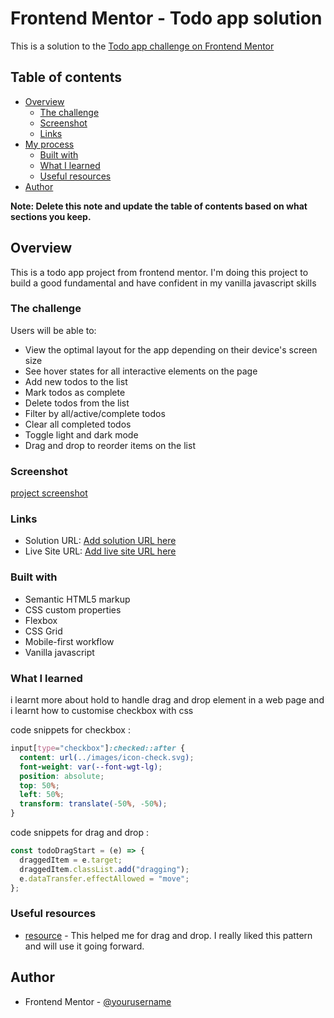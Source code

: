 # Frontend Mentor - Todo app solution

This is a solution to the [Todo app challenge on Frontend Mentor](https://www.frontendmentor.io/challenges/todo-app-Su1_KokOW)

## Table of contents

- [Overview](#overview)
  - [The challenge](#the-challenge)
  - [Screenshot](#screenshot)
  - [Links](#links)
- [My process](#my-process)
  - [Built with](#built-with)
  - [What I learned](#what-i-learned)
  - [Useful resources](#useful-resources)
- [Author](#author)

**Note: Delete this note and update the table of contents based on what sections you keep.**

## Overview

This is a todo app project from frontend mentor. I'm doing this project to build a good fundamental and have confident in my vanilla javascript skills

### The challenge

Users will be able to:

- View the optimal layout for the app depending on their device's screen size
- See hover states for all interactive elements on the page
- Add new todos to the list
- Mark todos as complete
- Delete todos from the list
- Filter by all/active/complete todos
- Clear all completed todos
- Toggle light and dark mode
- Drag and drop to reorder items on the list

### Screenshot

[project screenshot](./images/todolist-screenshot.png)

### Links

- Solution URL: [Add solution URL here](https://github.com/Imoyemi-1/Todo-list-App.git)
- Live Site URL: [Add live site URL here](https://todo-list-app-111.netlify.app/)

### Built with

- Semantic HTML5 markup
- CSS custom properties
- Flexbox
- CSS Grid
- Mobile-first workflow
- Vanilla javascript

### What I learned

i learnt more about hold to handle drag and drop element in a web page and i learnt how to customise checkbox with css

code snippets for checkbox :

```css
input[type="checkbox"]:checked::after {
  content: url(../images/icon-check.svg);
  font-weight: var(--font-wgt-lg);
  position: absolute;
  top: 50%;
  left: 50%;
  transform: translate(-50%, -50%);
}
```

code snippets for drag and drop :

```js
const todoDragStart = (e) => {
  draggedItem = e.target;
  draggedItem.classList.add("dragging");
  e.dataTransfer.effectAllowed = "move";
};
```

### Useful resources

- [resource](https://developer.mozilla.org/en-US/docs/Web/API/HTML_Drag_and_Drop_API) - This helped me for drag and drop. I really liked this pattern and will use it going forward.

## Author

- Frontend Mentor - [@yourusername](https://www.frontendmentor.io/profile/Imoyemi-1)
